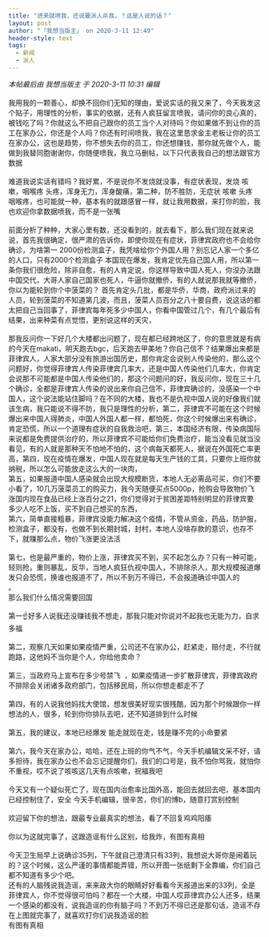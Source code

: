 ```yaml
---
title: "进来就喷我，还说要派人杀我，？这是人说的话？"
layout: post
author: "「我想当版主」 on 2020-3-11 12:49"
header-style: text
tags:
  - 新闻
  - 派人
---
```


<head></head>
<body>
 <i class="pstatus"> 本帖最后由 我想当版主 于 2020-3-11 10:31 编辑 </i>
 <br> 
 <br> 我用我的一颗善心，却换不回你们无知的理由，爱说实话的我又来了，今天我发这个贴子，用理性的分析，事实的依据，还有人疯狂留言喷我，请问你的良心真的，被钱吃了吗？你就这么不把自己跟你的员工当个人对待吗？你如果做不到让你的员工在家办公，你还是个人吗？你还有时间喷我，我在这里恳求金主老板让你的员工在家办公，这也是趋势，你不想失去你的员工，你还想赚钱，那你就先做个人，能做到我替同胞谢谢你，你随便喷我，我立马删帖，以下只代表我自己的想法跟官方数据
 <br> 
 <br> 难道我说实话有错吗？我好累，不是说你不发烧就没事，有症状表现，发烧 咳嗽，咽喉疼 头疼，浑身无力，浑身酸痛，第二种，防不胜防，无症状 咳嗽 头疼 咽喉疼，也可能就一种，基本有的就跟感冒一样，就让我用数据，来打你的脸，我也欢迎你拿数据喷我，而不是一张嘴
 <br> 
 <br> 前面分析了种种，大家心里有数，还没看到的，就去看下，那么我们现在就来说说，首先我很确定，很严肃的告诉你，即使你现在有症状，菲律宾政府也不会给你确诊，为啥第一 2000份检测盒子，我凭啥给你个外国人用？别忘记人家一个多亿的人口，只有2000个检测盒子 本国现在爆发，我肯定优先自己国人用，所以第一条你我们很危险，除非自愈，有的人肯定说，你这样导致中国人死人，你没办法跟中国交代，大哥人家自己国家也死人，牛逼你就撤侨，有的人就说那我就等撤侨，你以为能轮到你个中菠菜的？ 首先肯定头几批，都是华侨，华商，政府派过来的人员，轮到菠菜的不知道第几波，而且，菠菜人员百分之八十要自费，说这话的都太把自己当回事了，菲律宾每年死多少中国人，你看中国管过几个，有几个最后有结果，出来种菜有点觉悟，更别说这样的天灾，
 <br> 
 <br> 那我反问你一下好几个大楼都出问题了，现在都已经跨地区了，你的意思就是有病的今天在makati，明天跑去bgc，后天跑去甲美地？你自己信不？结果爆出来都是菲律宾人，人家大部分没有旅游出国历史，那你肯定会说别人传染他的，那么这个问题好，你觉得菲律宾人传染菲律宾几率大，还是中国人传染他们几率大，你肯定会说那不可能都是中国人传染他们的，那这个问题问的好，我反问你，现在三十几个确诊，全都是菲律宾人传染的说出来你自己信不，菲律宾确诊的，没感染一个中国人，这个说法能站住脚吗？在不同的大楼，我也不是仇视中国人说的好像我们就该生病，我只能说不得不防，我只是理性的分析，第二，菲律宾不可能在这个时候爆出来中国人得肺炎，中国人外国人都一样，都怕死，你这个时候爆出来有确诊，肯定恐慌，所以一个道理有症状的自我救治吧，第三，本国经济有限，传染病国际来说都是免费提供治疗的，所以菲律宾不可能给你们免费治疗，能当没看见就当没看见，有的人就是那种天不怕地不怕的，这个病每天都死人，据说在外国死亡率更高，第四，现在疫情在爆发，中国人现在就是每天生产钱的工具，只要你上班你就纳税，所以怎么可能放走这么大的一块肉，
 <br> 第五，如果报道中国人感染就会出现大规模断货，本地人无必需品可买，你们不要小看了，10几万菠菜员工的购买力，我今天随便买点5000p，抢购会导致物价飞涨国内现在食品已经上涨百分之21，你们觉得对于贫困差距特别明显的菲律宾要多少人吃不上饭，买不到自己想买的东西，
 <br> 第六，简单直接粗暴，菲律宾没能力解决这个疫情，不管从资金，药品，防护服，检测盒子，都没有，也做不到长期封城，封村，本地人没啥存款的意识，也存不下，就赚那么点，物价飞涨更没法活
 <br> 
 <br> 第七，也是最严重的，物价上涨，菲律宾买不到，买不起怎么办？只有一种可能，轻则抢，重则暴乱，反华，当地人疯狂仇视中国人，不排除杀人，那大规模报道爆发只会恐慌，换谁也报道不了，所以不到万不得已，不会报道确诊中国人的
 <br> 。
 <br> 那么我们什么情况需要回国
 <br> 
 <br> 第一☝️好多人说我还没赚钱我不想走，那我只能对你说对不起我也无能为力，自求多福
 <br> 
 <br> 第二，观察几天如果如果疫情严重，公司还不在家办公，赶紧走，赔付走，不行就跑路，这他妈不当你是个人，你给他卖命？
 <br> 
 <br> 第三，当政府马上宣布在多少号禁飞&nbsp;&nbsp;，如果疫情进一步扩散菲律宾，菲律宾政府不排除会关闭诸多政府部门，包括移民局，所以你想走都走不了
 <br> 
 <br> 第四，有的人说我他妈找大使馆，想发很美好现实很残酷，因为那个时候跟你一样想法的人，很多，轮到你你排队去吧，还不知道排到什么时候
 <br> 
 <br> 第五，我的建议，本地已经爆发 能走就现在走，钱是赚不完的小命要紧
 <br> 
 <br> 第六，我今天在家办公，哈哈，还在上班的你气不气，今天手机编辑文采不好，请多担待，我在家办公也不会忘记提醒你们，我们的口号是，我不怕你骂我，就怕你不重视，哎不说了咳咳这几天有点咳嗽，祝福我吧
 <br> 
 <br> 今天又有一个疑似死亡了，现在国内治愈率比国外高，能回去就回去吧，基本国内已经控制住了，安全 今天手机编辑，很辛苦，你们的博b，随意打赏别控制
 <br> 
 <br> 欢迎留下你的想法，跟最专业最真实的想法，看了不回复鸡鸡阳痿
 <br> 
 <br> 你以为这就完事了，这跟造谣有什么区别，给我炸，有图有真相
 <br> 
 <br> 今天卫生局早上说确诊35列，下午就自己澄清只有33列，我想说大哥你是闹着玩的？这个时候，这么严谨的事情都能弄错，所以开图一张纸剩下全靠编，你们自己都不知道有多少个吧。&nbsp; &nbsp;&nbsp; &nbsp;&nbsp; &nbsp;&nbsp;&nbsp;
 <br> 还有的人脑残说我造谣，来来政大你的眼睛好好看看今天报道出来的33列，全是菲律宾人，你不觉得很可怕吗？都在一个大楼，中国人哎菲律宾办公人还多，结果一个感染的都没有，说我造谣的你有脑子吗？不到万不得已还是那句话，造谣不存在上图就完事了，就喜欢打你们说我造谣的脸
 <br> 有图有真相
 <br> 
 <br>
</body>


